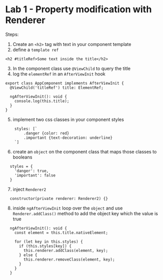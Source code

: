 # Lab 1 - Property modification with Renderer

Steps:
1. Create an `<h2>` tag with text in your component template
2. define a `template ref`

```
<h2 #titleRef>Some text inside the title</h2>
```

3. In the component class use `@ViewChild` to query the title
4. log the `elementRef` in an `AfterViewInit` hook

```
export class AppComponent implements AfterViewInit {
  @ViewChild('titleRef') title: ElementRef;

  ngAfterViewInit(): void {
    console.log(this.title);
  }
}
```

5. implement two css classes in your component styles 
```
    styles: [`
        .danger {color: red}
        .important {text-decoration: underline}
    `]  
```

6. create an `object` on the component class that maps those classes to booleans

```
  styles = {
    'danger': true,
    'important': false
  }
```

7. inject `Renderer2` 

```
  constructor(private renderer: Renderer2) {}
```

8. inside `ngAfterViewInit` loop over the `object` and use `Renderer.addClass()` method
   to add the object key which the value is true
   
```
  ngAfterViewInit(): void {
    const element = this.title.nativeElement;

    for (let key in this.styles) {
      if (this.styles[key]) {
        this.renderer.addClass(element, key);
      } else {
        this.renderer.removeClass(element, key);
      }
    }
  }
```   
